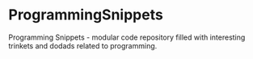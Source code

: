 # ProgrammingSnippets
Programming Snippets - modular code repository filled with interesting trinkets and dodads related to programming.
